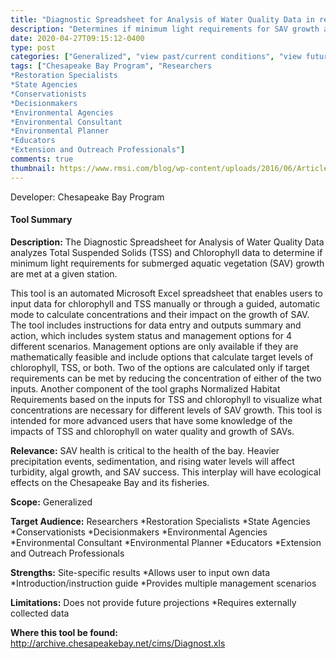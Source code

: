 ```yaml
---
title: "Diagnostic Spreadsheet for Analysis of Water Quality Data in relation to Growth Requirements of Submerged Aquatic Vegetation"
description: "Determines if minimum light requirements for SAV growth are met at a given station."
date: 2020-04-27T09:15:12-0400
type: post
categories: ["Generalized", "view past/current conditions", "view future projections", "options analysis"]
tags: ["Chesapeake Bay Program", "Researchers
*Restoration Specialists
*State Agencies
*Conservationists
*Decisionmakers
*Environmental Agencies
*Environmental Consultant
*Environmental Planner
*Educators
*Extension and Outreach Professionals"]
comments: true
thumbnail: https://www.rmsi.com/blog/wp-content/uploads/2016/06/Article-04.jpg
---
```

Developer: Chesapeake Bay Program

#### Tool Summary
**Description:** The Diagnostic Spreadsheet for Analysis of Water Quality Data analyzes Total Suspended Solids (TSS) and Chlorophyll data to determine if minimum light requirements for submerged aquatic vegetation (SAV) growth are met at a given station.
 
This tool is an automated Microsoft Excel spreadsheet that enables users to input data for chlorophyll and TSS manually or through a guided, automatic mode to calculate concentrations and their impact on the growth of SAV. The tool includes instructions for data entry and outputs summary and action, which includes system status and management options for 4 different scenarios. Management options are only available if they are mathematically feasible and include options that calculate target levels of chlorophyll, TSS, or both. Two of the options are calculated only if target requirements can be met by reducing the concentration of either of the two inputs.  Another component of the tool graphs Normalized Habitat Requirements based on the inputs for TSS and chlorophyll to visualize what concentrations are necessary for different levels of SAV growth. This tool is intended for more advanced users that have some knowledge of the impacts of TSS and chlorophyll on water quality and growth of SAVs.

**Relevance:** SAV health is critical to the health of the bay. Heavier precipitation events, sedimentation, and rising water levels will affect turbidity, algal growth, and SAV success.  This interplay will have ecological effects on the Chesapeake Bay and its fisheries.

**Scope:** Generalized

**Target Audience:** Researchers
*Restoration Specialists
*State Agencies
*Conservationists
*Decisionmakers
*Environmental Agencies
*Environmental Consultant
*Environmental Planner
*Educators
*Extension and Outreach Professionals

**Strengths:** Site-specific results
*Allows user to input own data
*Introduction/instruction guide
*Provides multiple management scenarios

**Limitations:** Does not provide future projections
*Requires externally collected data

**Where this tool be found:** http://archive.chesapeakebay.net/cims/Diagnost.xls
